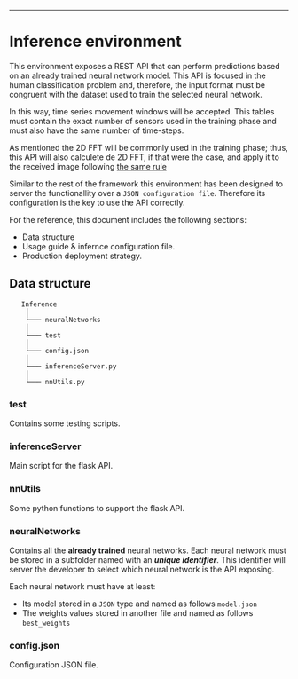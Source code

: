 -----------------------------------------

# Inference environment
This environment exposes a REST API that can perform predictions based on an already trained neural network model. This API is focused in the human classification problem and, therefore, the input format must be congruent with the dataset used to train the selected neural network.

In this way, time series movement windows will be accepted. This tables must contain the exact number of sensors used in the training phase and must also have the same number of time-steps.

As mentioned the 2D FFT will be commonly used in the training phase; thus, this API will also calculete de 2D FFT, if that were the case, and apply it to the received image following [the same rule](../pre-processing/doc/images/2DFFT.png)

Similar to the rest of the framework this environment has been designed to server the functionallity over a `JSON configuration file`.  Therefore its configuration is the key to use the API correctly.

For the reference, this document includes the following sections:
- Data structure
- Usage guide & infernce configuration file.
- Production deployment strategy.

## Data structure
       Inference
        │
        └─── neuralNetworks
        │   
        └─── test
        │           
        └─── config.json
        │   
        └─── inferenceServer.py
        │   
        └─── nnUtils.py

### test
Contains some testing scripts.

### inferenceServer
Main script for the flask API.

### nnUtils
Some python functions to support the flask API.

### neuralNetworks
Contains all the **already trained** neural networks. Each neural network must be stored in a subfolder named with an ***unique identifier***. This identifier will server the developer to select which neural network is the API exposing. 

Each neural network must have at least:

- Its model stored in a `JSON` type and named as follows `model.json`
- The weights values stored in another file and named as follows `best_weights`

### config.json
Configuration JSON file.